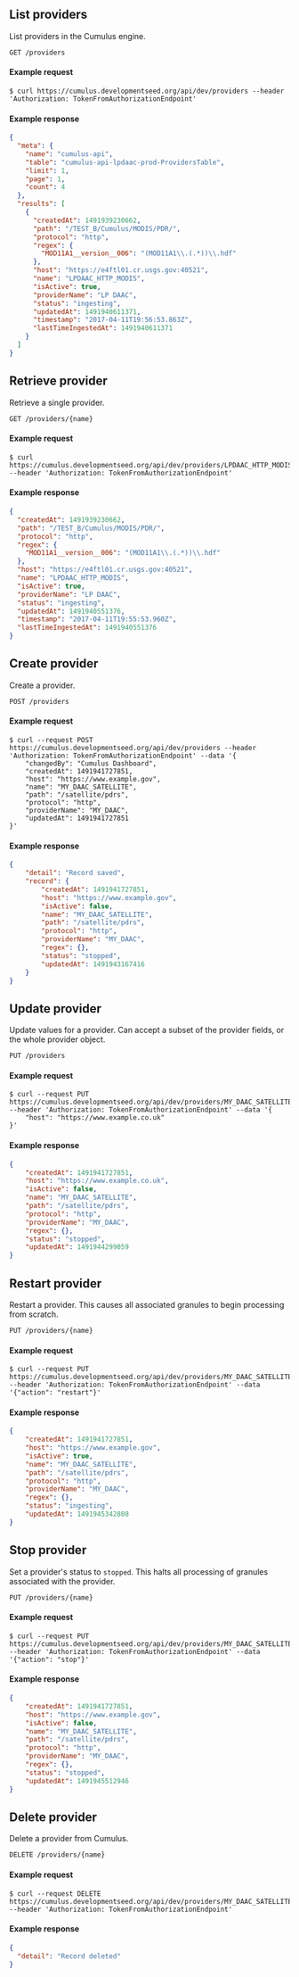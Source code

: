 ## List providers

List providers in the Cumulus engine. 

```endpoint
GET /providers
```

#### Example request

```curl
$ curl https://cumulus.developmentseed.org/api/dev/providers --header 'Authorization: TokenFromAuthorizationEndpoint'
```

#### Example response

```json
{
  "meta": {
    "name": "cumulus-api",
    "table": "cumulus-api-lpdaac-prod-ProvidersTable",
    "limit": 1,
    "page": 1,
    "count": 4
  },
  "results": [
    {
      "createdAt": 1491939230662,
      "path": "/TEST_B/Cumulus/MODIS/PDR/",
      "protocol": "http",
      "regex": {
        "MOD11A1__version__006": "(MOD11A1\\.(.*))\\.hdf"
      },
      "host": "https://e4ftl01.cr.usgs.gov:40521",
      "name": "LPDAAC_HTTP_MODIS",
      "isActive": true,
      "providerName": "LP DAAC",
      "status": "ingesting",
      "updatedAt": 1491940611371,
      "timestamp": "2017-04-11T19:56:53.863Z",
      "lastTimeIngestedAt": 1491940611371
    }
  ]
}
```

## Retrieve provider

Retrieve a single provider.

```endpoint
GET /providers/{name}
```

#### Example request

```curl
$ curl https://cumulus.developmentseed.org/api/dev/providers/LPDAAC_HTTP_MODIS --header 'Authorization: TokenFromAuthorizationEndpoint'
```

#### Example response

```json
{
  "createdAt": 1491939230662,
  "path": "/TEST_B/Cumulus/MODIS/PDR/",
  "protocol": "http",
  "regex": {
    "MOD11A1__version__006": "(MOD11A1\\.(.*))\\.hdf"
  },
  "host": "https://e4ftl01.cr.usgs.gov:40521",
  "name": "LPDAAC_HTTP_MODIS",
  "isActive": true,
  "providerName": "LP DAAC",
  "status": "ingesting",
  "updatedAt": 1491940551376,
  "timestamp": "2017-04-11T19:55:53.960Z",
  "lastTimeIngestedAt": 1491940551376
}
```

## Create provider

Create a provider.

```endpoint
POST /providers
```

#### Example request

```curl
$ curl --request POST https://cumulus.developmentseed.org/api/dev/providers --header 'Authorization: TokenFromAuthorizationEndpoint' --data '{
    "changedBy": "Cumulus Dashboard",
    "createdAt": 1491941727851,
    "host": "https://www.example.gov",
    "name": "MY_DAAC_SATELLITE",
    "path": "/satellite/pdrs",
    "protocol": "http",
    "providerName": "MY_DAAC",
    "updatedAt": 1491941727851
}'
```

#### Example response

```json
{
    "detail": "Record saved",
    "record": {
        "createdAt": 1491941727851,
        "host": "https://www.example.gov",
        "isActive": false,
        "name": "MY_DAAC_SATELLITE",
        "path": "/satellite/pdrs",
        "protocol": "http",
        "providerName": "MY_DAAC",
        "regex": {},
        "status": "stopped",
        "updatedAt": 1491943167416
    }
}
```

## Update provider

Update values for a provider. Can accept a subset of the provider fields, or the whole provider object.

```endpoint
PUT /providers
```

#### Example request

```curl
$ curl --request PUT https://cumulus.developmentseed.org/api/dev/providers/MY_DAAC_SATELLITE --header 'Authorization: TokenFromAuthorizationEndpoint' --data '{
    "host": "https://www.example.co.uk"
}'
```

#### Example response

```json
{
    "createdAt": 1491941727851,
    "host": "https://www.example.co.uk",
    "isActive": false,
    "name": "MY_DAAC_SATELLITE",
    "path": "/satellite/pdrs",
    "protocol": "http",
    "providerName": "MY_DAAC",
    "regex": {},
    "status": "stopped",
    "updatedAt": 1491944299059
}
```

## Restart provider

Restart a provider. This causes all associated granules to begin processing from scratch.

```endpoint
PUT /providers/{name}
```

#### Example request

```curl
$ curl --request PUT https://cumulus.developmentseed.org/api/dev/providers/MY_DAAC_SATELLITE --header 'Authorization: TokenFromAuthorizationEndpoint' --data '{"action": "restart"}'
```

#### Example response

```json
{
    "createdAt": 1491941727851,
    "host": "https://www.example.gov",
    "isActive": true,
    "name": "MY_DAAC_SATELLITE",
    "path": "/satellite/pdrs",
    "protocol": "http",
    "providerName": "MY_DAAC",
    "regex": {},
    "status": "ingesting",
    "updatedAt": 1491945342808
}
```

## Stop provider

Set a provider's status to `stopped`. This halts all processing of granules associated with the provider.

```endpoint
PUT /providers/{name}
```

#### Example request

```curl
$ curl --request PUT https://cumulus.developmentseed.org/api/dev/providers/MY_DAAC_SATELLITE --header 'Authorization: TokenFromAuthorizationEndpoint' --data '{"action": "stop"}'
```

#### Example response

```json
{
    "createdAt": 1491941727851,
    "host": "https://www.example.gov",
    "isActive": false,
    "name": "MY_DAAC_SATELLITE",
    "path": "/satellite/pdrs",
    "protocol": "http",
    "providerName": "MY_DAAC",
    "regex": {},
    "status": "stopped",
    "updatedAt": 1491945512946
}
```

## Delete provider

Delete a provider from Cumulus.

```endpoint
DELETE /providers/{name}
```

#### Example request

```curl
$ curl --request DELETE https://cumulus.developmentseed.org/api/dev/providers/MY_DAAC_SATELLITE --header 'Authorization: TokenFromAuthorizationEndpoint'

```

#### Example response

```json
{
  "detail": "Record deleted"
}
```
